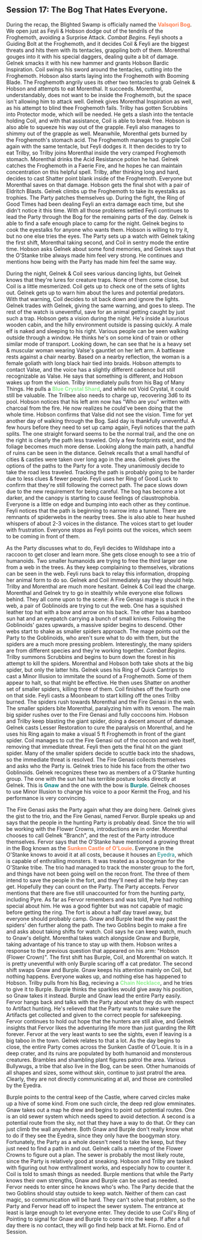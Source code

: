 ## Session 17: The Bog That Hates Everyone.

During the recap, the Blighted Swamp is officially named the <span style="color:coral">**Valsqori Bog**</span>. We open just as Feyli & Hobson dodge out of the tendrils of the Froghemoth, avoiding a Surprise Attack. *Combat Begins.* Feyli shoots a Guiding Bolt at the Froghemoth, and it decides Coil & Feyli are the biggest threats and hits them with its tentacles, grappling both of them. Morenthal gouges into it with his special daggers, dealing quite a bit of damage. Gelnek smacks it with his new hammer and grants Hobson Bardic Inspiration. Coil swings his sword around the tentacles, cutting into the Froghemoth. Hobson also starts laying into the Froghemoth with Booming Blade. The Froghemoth angrily uses its other two tentacles to grab Gelnek & Hobson and attempts to eat Morenthal. It succeeds. Morenthal, understandably, does not want to be inside the Froghemoth, but the space isn't allowing him to attack well. Gelnek gives Morenthal Inspiration as well, as his attempt to blind thee Froghemoth fails. Trilby has gotten Scrubbins into Protector mode, which will be needed. He gets a slash into the tentacle holding Coil, and with that assistance, Coil is able to break free. Hobson is also able to squeeze his way out of the grapple. Feyli also manages to shimmy out of the grapple as well. Meanwhile, Morenthal gets burned by the Froghemoth's stomach acid. The Froghemoth manages to grapple Coil again with the same tentacle, but Feyli dodges it. It then decides to try to eat Trilby, so Trilby joins Morenthal inside the very cramped Froghemoth stomach. Morenthal drinks the Acid Resistance potion he had. Gelnek catches the Froghemoth in a Faerie Fire, and he hopes he can maintain concentration on this helpful spell. Trilby, after thinking long and hard, decides to cast Shatter point blank inside of the Froghemoth. Everyone but Morenthal saves on that damage. Hobson gets the final shot with a pair of Eldritch Blasts. Gelnek climbs up the Froghemoth to take its eyestalks as trophies. The Party patches themselves up. During the fight, the Ring of Good Times had been dealing Feyli an extra damage each time, but she didn't notice it this time. With all those problems settled Feyli continues to lead the Party through the Bog for the remaining parts of the day. Gelnek is able to find a safe enough place to camp for the night. Gelnek begins to cook the eyestalks for anyone who wants them. Hobson is willing to try it, but no one else tries the eyes. The Party sets up a watch with Gelnek taking the first shift, Morenthal taking second, and Coil in sentry mode the entire time. Hobson asks Gelnek about some fond memories, and Gelnek says that the O'Stanke tribe always made him feel very strong. He continues and mentions how being with the Party has made him feel the same way. 

During the night, Gelnek & Coil sees various dancing lights, but Gelnek knows that they're lures for creature traps. None of them come close, but Coil is a little mesmerized. Coil gets up to check one of the sets of lights out. Gelnek gets up to warn him about the lures and potential predators. With that warning, Coil decides to sit back down and ignore the lights. Gelnek trades with Gelnek, giving the same warning, and goes to sleep. The rest of the watch is uneventful, save for an animal getting caught by just such a trap. Hobson gets a vision during the night. He's inside a luxurious wooden cabin, and the hilly environment outside is passing quickly. A male elf is naked and sleeping to his right. Various people can be seen walking outside through a window. He thinks he's on some kind of train or other similar mode of transport. Looking down, he can see that he is a heavy set & muscular woman wearing Valse's gauntlet on her left arm. A battleaxe rests against a chair nearby. Based on a nearby reflection, the woman is a female goliath with long black hair tied into braids. Hobson attempts to contact Valse, and the voice has a slightly different cadence but still recognizable as Valse. He says that something is different, and Hobson wakes up from the vision. Trilby immediately pulls from his Bag of Many Things. He pulls a <span style="color:lightgreen">**Blue Crystal Shard**</span>, and while not Void Crystal, it could still be valuable. The Trilbee also needs to charge up, recovering 3d6 to its pool. Hobson notices that his left arm now has "Who are you" written with charcoal from the fire. He now realizes he could've been doing that the whole time. Hobson confirms that Valse did not see the vision. Time for yet another day of walking through the Bog. Said day is thankfully uneventful. A few hours before they need to set up camp again, Feyli notices that the path splits. The one straight forward seems to be the normal trail, and the one on the right is clearly the path less traveled. Only a few footprints exist, and the foliage becomes much more dense. Looking along the main path, a handful of ruins can be seen in the distance. Gelnek recalls that a small handful of cities & castles were taken over long ago in the area. Gelnek gives the options of the paths to the Party for a vote. They unanimously decide to take the road less traveled. Tracking the path is probably going to be harder due to less clues & fewer people. Feyli uses her Ring of Good Luck to confirm that they're still following the correct path. The pace slows down due to the new requirement for being careful. The bog has become a lot darker, and the canopy is starting to cause feelings of claustrophobia. Everyone is a little on edge and bumping into each other as they continue. Feyli notices that the path is beginning to narrow into a tunnel. There are remnants of spiderwebs in the nearby trees. She is also able to hear hushed whispers of about 2-3 voices in the distance. The voices start to get louder with frustration. Everyone stops as Feyli points out the voices, which seem to be coming in front of them.

As the Party discusses what to do, Feyli decides to Wildshape into a raccoon to get closer and learn more. She gets close enough to see a trio of humanoids. Two smaller humanoids are trying to free the third larger one from a web in the trees. As they keep complaining to themselves, vibrations can be seen in the web. Feyli runs back to relay this information, dropping her animal form to do so. Gelnek and Coil immediately say they should help. Trilby and Morenthal are much more hesitant. Gelnek & Coil lead the charge. Morenthal and Gelnek try to go in stealthily while everyone else follows behind. They all come upon to the scene: A Fire Genasi mage is stuck in the web, a pair of Goblinoids are trying to cut the web. One has a squished leather top hat with a bow and arrow on his back. The other has a bamboo sun hat and an eyepatch carrying a bunch of small knives. Following the Goblinoids' gazes upwards, a massive spider begins to descend. Other webs start to shake as smaller spiders approach. The mage points out the Party to the Goblinoids, who aren't sure what to do with them, but the spiders are a much more pressing problem. Interestingly, the many spiders are from different species and they're working together. *Combat Begins.* Trilby summons Scrubbins and begins to burn down the forest in his attempt to kill the spiders. Morenthal and Hobson both take shots at the big spider, but only the latter hits. Gelnek uses his Ring of Quick Cantrips to cast a Minor Illusion to immitate the sound of a Froghemoth. Some of them appear to halt, so that might be effective. He then uses Shatter on another set of smaller spiders, killing three of them. Coil finishes off the fourth one on that side. Feyli casts a Moonbeam to start killing off the ones Trilby burned. The spiders rush towards Morenthal and the Fire Genasi in the web. The smaller spiders bite Morenthal, paralyzing him with its venom. The main big spider rushes over to the Fire Genasi and fully coccoons him. Hobson and Trilby keep blasting the giant spider, doing a decent amount of damage. Gelnek casts Lesser Restoration to cure the paralysis on Morenthal, and he uses his Ring again to make a visual 5 ft Froghemoth in front of the giant spider. Coil manages to cut the Fire Genasi out of the cocoon and web itself, removing that immediate threat. Feyli then gets the final hit on the giant spider. Many of the smaller spiders decide to scuttle back into the shadows, so the immediate threat is resolved. The Fire Genasi collects themselves and asks who the Party is. Gelnek tries to hide his face from the other two Goblinoids. Gelnek recognizes these two as members of a O'Stanke hunting group. The one with the sun hat has terrible posture looks directly at Gelnek. This is <span style="color:teal">**Gnaw**</span> and the one with the bow is <span style="color:teal">**Burple**</span>. Gelnek chooses to use Minor Illusion to change his voice to a poor Kermit the Frog, and his performance is very convincing.

The Fire Genasi asks the Party again what they are doing here. Gelnek gives the gist to the trio, and the Fire Genasi, named Fervor. Burple speaks up and says that the people in the hunting Party is probably dead. Since the trio will be working with the Flower Crowns, introductions are in order. Morenthal chooses to call Gelnek "Branch", and the rest of the Party introduce themselves. Fervor says that the O'Stanke have mentioned a growing threat in the Bog known as the <span style="color:coral">**Sunken Castle of O'Louie**</span>. Everyone in the O'Stanke knows to avoid it at all costs, because it houses an <span style="color:teal">Eyedra</span>, which is capable of enthralling monsters. It was treated as a boogyman for the O'Stanke tribe. The trio had managed to track the monster group to the fort, and things have not been going well on the recon front. The three of them intend to save the people in the fort, and they'll need all the help they can get. Hopefully they can count on the Party. The Party accepts. Fervor mentions that there are five still unaccounted for from the hunting party, including Pyre. As far as Fervor remembers and was told, Pyre had nothing special about him. He was a good fighter but was not capable of magic before getting the ring. The fort is about a half day travel away, but everyone should probably camp. Gnaw and Burple lead the way past the spiders' den further along the path. The two Goblins begin to make a fire and asks about taking shifts for watch. Coil says he can keep watch, much to Gnaw's delight. Morenthal takes watch alongside Gnaw and Burple, taking advantage of his trance to stay up with them. Hobson writes a response to the previous question that appeared on his arm: "Hobson (Flower Crown)". The first shift has Burple, Coil, and Morenthal on watch. It is pretty uneventful with only Burple scaring off a cat predator. The second shift swaps Gnaw and Burple. Gnaw keeps his attention mainly on Coil, but nothing happens. Everyone wakes up, and nothing else has happened to Hobson. Trilby pulls from his Bag, recieving a <span style="color:lightgreen">**Chain Necklace**</span>, and he tries to give it to Burple. Burple thinks the sparkles would give away his position, so Gnaw takes it instead. Burple and Gnaw lead the entire Party easily. Fervor hangs back and talks with the Party about what they do with respect to Artifact hunting. He's relieved that the Party wants to make sure the Artifacts get collected and given to the correct people for safekeeping. Fervor continues to hold out hope that the hunters are still alive, and Gelnek insights that Fervor likes the adventuring life more than just guarding the Rift forever. Fervor at the very least wants to see the sights, even if leaving is a big taboo in the town. Gelnek relates to that a lot. As the day begins to close, the entire Party comes across the Sunken Castle of O'Louie. It is in a deep crater, and its ruins are populated by both humanoid and monsterous creatures. Brambles and shambling plant figures patrol the area. Various Bullywugs, a tribe that also live in the Bog, can be seen. Other humanoids of all shapes and sizes, some without skin, continue to just pratrol the area. Clearly, they are not directly communicating at all, and those are controlled by the Eyedra.

Burple points to the central keep of the Castle, where carved circles make up a hive of some kind. From one such circle, the deep red glow emminates. Gnaw takes out a map he drew and begins to point out potential routes. One is an old sewer system which needs speed to avoid detection. A second is a potential route from the sky, not that they have a way to do that. Or they can just climb the wall anywhere. Both Gnaw and Burple don't really know what to do if they see the Eyedra, since they only have the boogyman story. Fortunately, the Party as a whole doesn't need to take the keep, but they just need to find a path in and out. Gelnek calls a meeting of the Flower Crowns to figure out a plan. The sewer is probably the most likely route, since the Party is relatively good at sneaking. Hobson and Trilby are tasked with figuring out how enthrallment works, and especially how to counter it. Coil is told to smash things as needed. Burple mentions that while the Party knows their own strengths, Gnaw and Burple can be used as needed. Fervor needs to enter since he knows who's who. The Party decide that the two Goblins should stay outside to keep watch. Neither of them can cast magic, so communication will be hard. They can't solve that problem, so the Party and Fervor head off to inspect the sewer system. The entrance at least is large enough to let everyone enter. They decide to use Coil's Ring of Pointing to signal for Gnaw and Burple to come into the keep. If after a full day there is no contact, they will go find help back at Mt. Fiorno. End of Session.